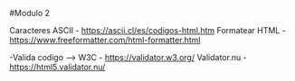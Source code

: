 #Modulo 2

Caracteres ASCII   - https://ascii.cl/es/codigos-html.htm
Formatear HTML     - https://www.freeformatter.com/html-formatter.html

-Valida codigo --> 
W3C - https://validator.w3.org/
Validator.nu - https://html5.validator.nu/